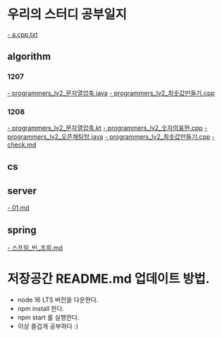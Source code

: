 # 우리의 스터디 공부일지
[- a.cpp.txt](.//a.cpp.txt)
## algorithm
### 1207
[  - programmers_lv2_문자열압축.java](.//algorithm/1207/programmers_lv2_문자열압축.java)
[  - programmers_lv2_최솟값만들기.cpp](.//algorithm/1207/programmers_lv2_최솟값만들기.cpp)
### 1208
[  - programmers_lv2_문자열압축.kt](.//algorithm/1208/programmers_lv2_문자열압축.kt)
[  - programmers_lv2_숫자의표현.cpp](.//algorithm/1208/programmers_lv2_숫자의표현.cpp)
[  - programmers_lv2_오픈채팅방.java](.//algorithm/1208/programmers_lv2_오픈채팅방.java)
[  - programmers_lv2_최솟값만들기.cpp](.//algorithm/1208/programmers_lv2_최솟값만들기.cpp)
[ - check.md](.//algorithm/check.md)
## cs
## server
[ - 01.md](.//server/01.md)
## spring
[ - 스프링_빈_조회.md](.//spring/스프링_빈_조회.md)

# 저장공간 README.md 업데이트 방법.
- node 16 LTS 버전을 다운한다.
- npm install 한다.
- npm start 를 실행한다.
- 이상 즐겁게 공부하다 :)
